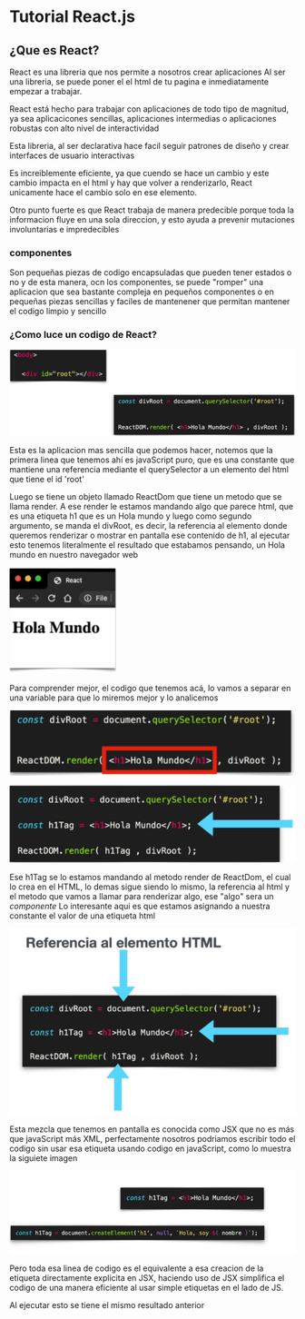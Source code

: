 
# Tutorial React.js
## ¿Que es React?

React es una libreria que nos permite a nosotros crear aplicaciones
Al ser una libreria, se puede poner el el html de tu pagina e inmediatamente  empezar a trabajar.

React está hecho para trabajar con aplicaciones de todo tipo de magnitud, ya sea  aplicacicones sencillas, aplicaciones intermedias o aplicaciones robustas 
con alto nivel de interactividad

Esta libreria, al ser declarativa hace facil seguir patrones de diseño y crear interfaces de usuario interactivas

Es increiblemente eficiente, ya que cuendo se hace un cambio y este cambio impacta en el html y hay que volver a renderizarlo, React unicamente 
hace el cambio solo en ese elemento.

Otro punto fuerte es que React trabaja de manera predecible porque toda la informacion fluye en una sola direccion, y esto ayuda a prevenir mutaciones involuntarias e impredecibles

### componentes

Son pequeñas piezas de codigo encapsuladas que pueden tener estados o no y de esta manera, ocn los componentes, se puede "romper" una aplicacion que sea bastante compleja en pequeños componentes o en pequeñas piezas sencillas y faciles de mantenener que permitan mantener el codigo limpio y sencillo


### ¿Como luce un codigo de React?

![](https://raw.githubusercontent.com/fernando479/ArquitecturaSofware2020/main/Tutorial1/image.png)


Esta es la aplicacion mas sencilla que podemos hacer, notemos que la primera linea que tenemos ahí es javaScript puro, que es una constante que mantiene una referencia mediante el querySelector a un elemento del html que tiene el id 'root'

Luego se tiene un objeto llamado ReactDom que tiene un metodo que se llama render. A ese render le estamos mandando  algo que parece html, que es una etiqueta h1 que es un Hola mundo y luego como segundo argumento, se manda el divRoot, es decir, la referencia al elemento donde queremos renderizar o mostrar en pantalla ese contenido de h1, al ejecutar esto tenemos literalmente el resultado que estabamos pensando, un Hola mundo en nuestro navegador web

![](https://raw.githubusercontent.com/fernando479/ArquitecturaSofware2020/main/Tutorial1/Selection_001.png)


Para comprender mejor,  el codigo que tenemos acá, lo vamos a separar  en una variable  para que lo miremos mejor y lo analicemos

![](https://raw.githubusercontent.com/fernando479/ArquitecturaSofware2020/main/Tutorial1/Selection_002.png)

![](https://raw.githubusercontent.com/fernando479/ArquitecturaSofware2020/main/Tutorial1/Selection_003.png)

Ese h1Tag se lo estamos mandando al metodo render de ReactDom, el cual lo crea en el HTML, lo demas sigue siendo lo mismo, la referencia al html y el metodo que vamos a llamar para renderizar algo, ese "algo" sera un *componente*
Lo interesante aqui es que estamos asignando a nuestra constante el valor de una etiqueta html

![](https://raw.githubusercontent.com/fernando479/ArquitecturaSofware2020/main/Tutorial1/Selection_004.png)

Esta mezcla que tenemos en pantalla es conocida como JSX que no es más que javaScript más XML, perfectamente nosotros podriamos escribir todo el codigo sin usar esa etiqueta usando codigo en javaScript, como lo muestra la siguiete imagen

![](https://raw.githubusercontent.com/fernando479/ArquitecturaSofware2020/main/Tutorial1/Selection_005.png)

Pero toda esa linea de codigo es el equivalente a esa creacion de la etiqueta directamente explicita en JSX, haciendo uso de JSX simplifica el codigo de una manera eficiente al usar simple etiquetas en el lado de JS.
  
Al ejecutar esto se tiene el mismo resultado anterior
